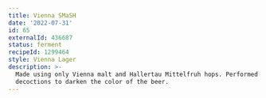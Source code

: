 ```yaml
---
title: Vienna SMaSH
date: '2022-07-31'
id: 65
externalId: 436687
status: ferment
recipeId: 1299464
style: Vienna Lager
description: >-
  Made using only Vienna malt and Hallertau Mittelfruh hops. Performed three
  decoctions to darken the color of the beer.
---
```

